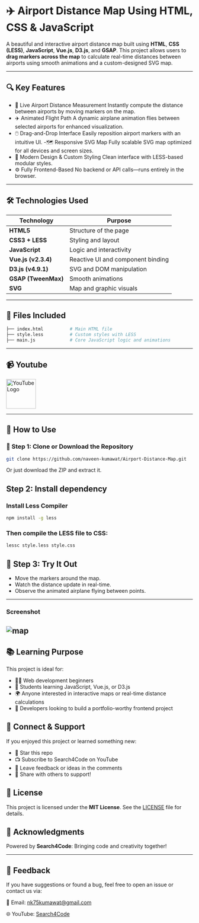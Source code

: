 # ✈️ Airport Distance Map Using HTML, CSS & JavaScript

A beautiful and interactive airport distance map built using **HTML**, **CSS (LESS)**, **JavaScript**, **Vue.js**, **D3.js**, and **GSAP**. This project allows users to **drag markers across the map** to calculate real-time distances between airports using smooth animations and a custom-designed SVG map.

---

## 🔍 Key Features

- 📍 Live Airport Distance Measurement
  Instantly compute the distance between airports by moving markers on the map.
- ✈️ Animated Flight Path
  A dynamic airplane animation flies between selected airports for enhanced visualization.
- 🖱️ Drag-and-Drop Interface
  Easily reposition airport markers with an intuitive UI.
-🗺️ Responsive SVG Map
 Fully scalable SVG map optimized for all devices and screen sizes.
- 🎨 Modern Design & Custom Styling
  Clean interface with LESS-based modular styles.
- ⚙️ Fully Frontend-Based
  No backend or API calls—runs entirely in the browser.

---

## 🛠️ Technologies Used

| Technology | Purpose |
|------------|---------|
| **HTML5** | Structure of the page |
| **CSS3 + LESS** | Styling and layout |
| **JavaScript** | Logic and interactivity |
| **Vue.js (v2.3.4)** | Reactive UI and component binding |
| **D3.js (v4.9.1)** | SVG and DOM manipulation |
| **GSAP (TweenMax)** | Smooth animations |
| **SVG** | Map and graphic visuals |

---

## 🧾 Files Included

```bash
├── index.html          # Main HTML file
├── style.less          # Custom styles with LESS
├── main.js             # Core JavaScript logic and animations
```
---

## 📹 Youtube 
<a href="https://www.youtube.com/@search4code?sub_confirmation=1">
  <img src="https://static.vecteezy.com/system/resources/previews/018/930/572/non_2x/youtube-logo-youtube-icon-transparent-free-png.png" alt="YouTube Logo" width="80">
</a>


---
## 🚀 How to Use
### 📁 Step 1: Clone or Download the Repository

```bash
git clone https://github.com/naveen-kumawat/Airport-Distance-Map.git
```
Or just download the ZIP and extract it.

## Step 2: Install dependency
### Install  Less Compiler 

```bash
npm install -g less
```

### Then compile the LESS file to CSS:

```bash
lessc style.less style.css
```

## 🧪 Step 3: Try It Out

- Move the markers around the map.  
- Watch the distance update in real-time.  
- Observe the animated airplane flying between points.  

---

### Screenshot
![map](https://github.com/user-attachments/assets/4f4d6a50-6cb8-4836-90c1-931161a4e8fb)
---

## 📚 Learning Purpose

This project is ideal for:

- 🧑‍💻 Web development beginners  
- 📘 Students learning JavaScript, Vue.js, or D3.js  
- 🌍 Anyone interested in interactive maps or real-time distance calculations  
- 💼 Developers looking to build a portfolio-worthy frontend project  

## 🔗 Connect & Support

If you enjoyed this project or learned something new:

- 🌟 Star this repo
- 📺 Subscribe to Search4Code on YouTube
- 💬 Leave feedback or ideas in the comments
- 📢 Share with others to support!

## 🧾 License
This project is licensed under the **MIT License**. See the [LICENSE](LICENSE) file for details. 

## 🌟 Acknowledgments  

Powered by **Search4Code**: Bringing code and creativity together!  

---

## 💬 Feedback  

If you have suggestions or found a bug, feel free to open an issue or contact us via:  

📧 Email: nk75kumawat@gmail.com 

🌐 YouTube: [Search4Code](https://www.youtube.com/@search4code?sub_confirmation=1)



